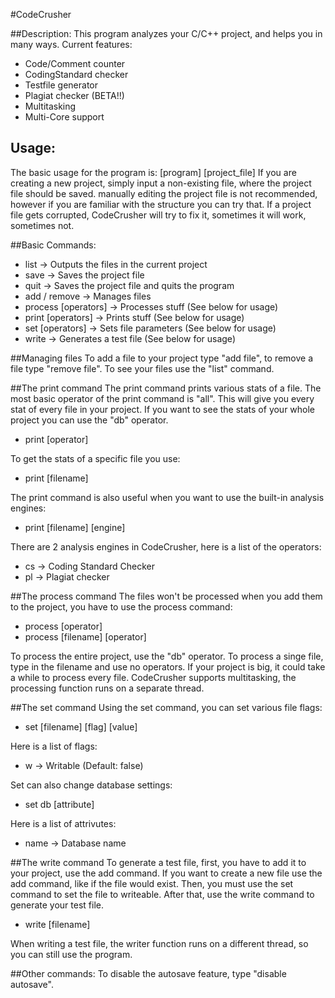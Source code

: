 #CodeCrusher 

##Description:
This program analyzes your C/C++ project, and helps you in many ways. Current features:
 - Code/Comment counter
 - CodingStandard checker
 - Testfile generator
 - Plagiat checker (BETA!!)
 - Multitasking
 - Multi-Core support

## Usage:
The basic usage for the program is: [program] [project_file]
If you are creating a new project, simply input a non-existing file, where the project file should be saved. manually editing the project file is not recommended, however if you are familiar with the structure you can try that. If a project file gets corrupted, CodeCrusher will try to fix it, sometimes it will work, sometimes not.

##Basic Commands:
 - list -> Outputs the files in the current project
 - save -> Saves the project file
 - quit -> Saves the project file and quits the program
 - add / remove -> Manages files
 - process [operators] -> Processes stuff (See below for usage)
 - print [operators] -> Prints stuff (See below for usage)
 - set	[operators] -> Sets file parameters (See below for usage)
 - write -> Generates a test file (See below for usage)

##Managing files
To add a file to your project type "add file", to remove a file type "remove file". To see your files use the "list" command.

##The print command
The print command prints various stats of a file. The most basic operator of the print command is "all". This will give you every stat of every file in your project. If you want to see the stats of your whole project you can use the "db" operator.
 - print [operator]

To get the stats of a specific file you use:
 - print [filename]

The print command is also useful when you want to use the built-in analysis engines:
 - print [filename] [engine]

There are 2 analysis engines in CodeCrusher, here is a list of the operators:
 - cs -> Coding Standard Checker
 - pl -> Plagiat checker

##The process command
The files won't be processed when you add them to the project, you have to use the process command:
 - process [operator]
 - process [filename] [operator]

To process the entire project, use the "db" operator. To process a singe file, type in the filename and use no operators. If your project is big, it could take a while to process every file. CodeCrusher supports multitasking, the processing function runs on a separate thread. 

##The set command
Using the set command, you can set various file flags:
 - set [filename] [flag] [value]

Here is a list of flags:
 - w -> Writable (Default: false)

Set can also change database settings:
 - set db [attribute]

Here is a list of attrivutes:
 - name -> Database name

##The write command
To generate a test file, first, you have to add it to your project, use the add command. If you want to create a new file use the add command, like if the file would exist. Then, you must use the set command to set the file to writeable. After that, use the write command to generate your test file.
 - write [filename]
 
When writing a test file, the writer function runs on a different thread, so you can still use the program.

##Other commands:
To disable the autosave feature, type "disable autosave".
